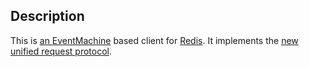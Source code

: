Description
-----------

This is [an EventMachine](https://github.com/eventmachine/eventmachine) based client for [Redis](https://github.com/antirez/redis). It implements the [new unified request protocol](http://redis.io/topics/protocol).

